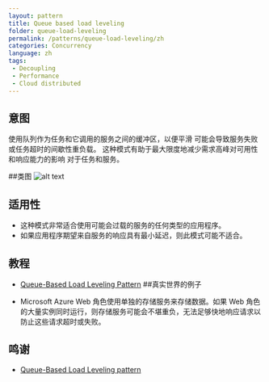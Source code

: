 ```yaml
---
layout: pattern
title: Queue based load leveling
folder: queue-load-leveling
permalink: /patterns/queue-load-leveling/zh
categories: Concurrency
language: zh
tags:
 - Decoupling
 - Performance
 - Cloud distributed
---
```

## 意图
使用队列作为任务和它调用的服务之间的缓冲区，以便平滑
可能会导致服务失败或任务超时的间歇性重负载。
这种模式有助于最大限度地减少需求高峰对可用性和响应能力的影响
对于任务和服务。

##类图
![alt text](./etc/queue-load-leveling.gif "queue-load-leveling")

## 适用性
* 这种模式非常适合使用可能会过载的服务的任何类型的应用程序。
* 如果应用程序期望来自服务的响应具有最小延迟，则此模式可能不适合。

## 教程
* [Queue-Based Load Leveling Pattern](http://java-design-patterns.com/blog/queue-load-leveling/)
##真实世界的例子

* Microsoft Azure Web 角色使用单独的存储服务来存储数据。如果 Web 角色的大量实例同时运行，则存储服务可能会不堪重负，无法足够快地响应请求以防止这些请求超时或失败。

## 鸣谢

* [Queue-Based Load Leveling pattern](https://docs.microsoft.com/en-us/azure/architecture/patterns/queue-based-load-leveling)
